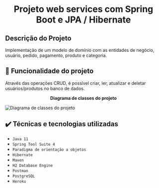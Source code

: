<h1 align="center"> Projeto web services com Spring Boot e JPA / Hibernate </h1>

## Descrição do Projeto
Implementação de um modelo de domínio com as entidades de negócio, usuário, pedido, pagamento, produto e categoria.

## :hammer: Funcionalidade do projeto

Através das operações CRUD, é possível criar, ler, atualizar e deletar usuários/produtos no banco de dados.

**<div align="center">Diagrama de classes do projeto</div>**

![Diagrama de classes do projeto](https://i.imgur.com/pF5CbBB.jpg)

## ✔️ Técnicas e tecnologias utilizadas

- ``Java 11``
- ``Spring Tool Suite 4``
- ``Paradigma de orientação a objetos``
- ``Hibernate``
- ``Maven``
- ``H2 Database Engine``
- ``Postman``
- ``PostgreSQL``
- ``Heroku``
